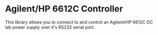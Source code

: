 # Agilent/HP 6612C Controller
This library allows you to connect to and control an Agilent/HP 6612C DC lab power supply over it's RS232 serial port.